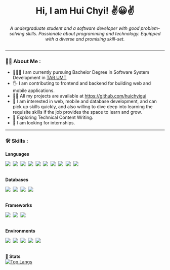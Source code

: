 ### <h1 align="center">Hi, I am Hui Chyi! ✌😀✌</h1>
<p align="center"><i>A undergraduate student and a software developer with good problem-solving skills. Passionate about
            programming and
            technology. Equipped with a diverse and promising skill-set.</i></p>
            <div align="center"><img src="https://komarev.com/ghpvc/?username=huichyigui&style=flat-square&color=blue" alt="" /></div>
            
---          
            
### :woman_technologist: About Me :
- 👨🏽‍🎓 I am currently pursuing Bachelor Degree in Software System Development in <a href="https://www.tarc.edu.my/">TAR UMT</a>
- 🖐 I am contributing to frontend and backend for building web and mobile applications.
- 👨‍💻 All my projects are available at <a href="https://github.com/huichyigui">https://github.com/huichyigui</a>
- 🔭 I am interested in web, mobile and database development, and can pick up skills quickly, and also willing to dive deep into learning the requisite skills if the job provides the space to learn and grow.
- :seedling: Exploring Technical Content Writing.
- 💞️ I am looking for internships.

---

### :hammer_and_wrench: Skills :
<b>Languages</b>
<div>
            <img src="https://img.shields.io/badge/Java-007396?style=flat-square&logo=Java&logoColor=white"/>&nbsp;
            <img src="https://img.shields.io/badge/kotlin-%237F52FF.svg?style=flat-square&logo=kotlin&logoColor=white"/>&nbsp;            
            <img src="https://img.shields.io/badge/dart-%230175C2.svg?style=flat-square&logo=dart&logoColor=white"/>&nbsp;            
            <img src="https://img.shields.io/badge/php-%23777BB4.svg?style=flat-square&logo=php&logoColor=white"/>&nbsp;            
            <img src="https://img.shields.io/badge/c%23-%23239120.svg?style=flat-square&logo=c-sharp&logoColor=white"/>&nbsp;
            <img src="https://img.shields.io/badge/c++-%2300599C.svg?style=flat-square&logo=c%2B%2B&logoColor=white"/>&nbsp; 
            <img src="https://img.shields.io/badge/Python-3776AB.svg?style=flat-square&logo=Python&logoColor=white"/>&nbsp; 
            <img src="https://img.shields.io/badge/HTML5-E34F26.svg?style=flat-square&logo=HTML5&logoColor=white"/>&nbsp;         
            <img src="https://img.shields.io/badge/CSS3-1572B6.svg?style=flat-square&logo=CSS3&logoColor=white"/>&nbsp;
            <img src="https://img.shields.io/badge/JavaScript-F7DF1E.svg?style=flat-square&logo=JavaScript&logoColor=black"/>&nbsp;
</div></br>

<b>Databases</b>
<div>
            <img src="https://img.shields.io/badge/Microsoft%20SQL%20Server-CC2927?style=flat-square&logo=microsoft%20sql%20server&logoColor=white"/>&nbsp;
            <img src="https://img.shields.io/badge/Firebase-039BE5?style=flat-square&logo=Firebase&logoColor=white"/>&nbsp;
            <img src="https://img.shields.io/badge/mysql-%2300f.svg?style=flat-square&logo=mysql&logoColor=white"/>&nbsp;
            <img src="https://img.shields.io/badge/sqlite-%2307405e.svg?style=flat-square&logo=sqlite&logoColor=white"/>&nbsp;
</div></br>

<b>Frameworks</b>
<div>
            <img src="https://img.shields.io/badge/.NET-5C2D91?style=flat-square&logo=.net&logoColor=white"/>&nbsp;
            <img src="https://img.shields.io/badge/Flutter-%2302569B.svg?style=flat-square&logo=Flutter&logoColor=white"/>&nbsp;
            <img src="https://img.shields.io/badge/laravel-%23FF2D20.svg?style=flat-square&logo=laravel&logoColor=white"/>&nbsp;
</div></br>

<b>Environments</b>
<div>
            <img src="https://img.shields.io/badge/Android%20Studio-3DDC84.svg?style=flat-square&logo=android-studio&logoColor=white"/>&nbsp;
            <img src="https://img.shields.io/badge/IntelliJIDEA-000000.svg?style=flat-square&logo=intellij-idea&logoColor=white"/>&nbsp;
            <img src="https://img.shields.io/badge/NetBeansIDE-1B6AC6.svg?style=flat-square&logo=apache-netbeans-ide&logoColor=white"/>&nbsp;
            <img src="https://img.shields.io/badge/Visual%20Studio%20Code-0078d7.svg?style=flat-square&logo=visual-studio-code&logoColor=white"/>&nbsp;
            <img src="https://img.shields.io/badge/Visual%20Studio-5C2D91.svg?style=flat-square&logo=visual-studio&logoColor=white"/>&nbsp;
</div></br>

<b>📄 Stats</b></br>
[![Top Langs](https://github-readme-stats.vercel.app/api/top-langs/?username=huichyigui&layout=compact)](https://github.com/anuraghazra/github-readme-stats)

<!--
**huichyigui/huichyigui** is a ✨ _special_ ✨ repository because its `README.md` (this file) appears on your GitHub profile.

Here are some ideas to get you started:

- 🔭 I’m currently working on ...
- 🌱 I’m currently learning ...
- 👯 I’m looking to collaborate on ...
- 🤔 I’m looking for help with ...
- 💬 Ask me about ...
- 📫 How to reach me: ...
- 😄 Pronouns: ...
- ⚡ Fun fact: ...
-->
